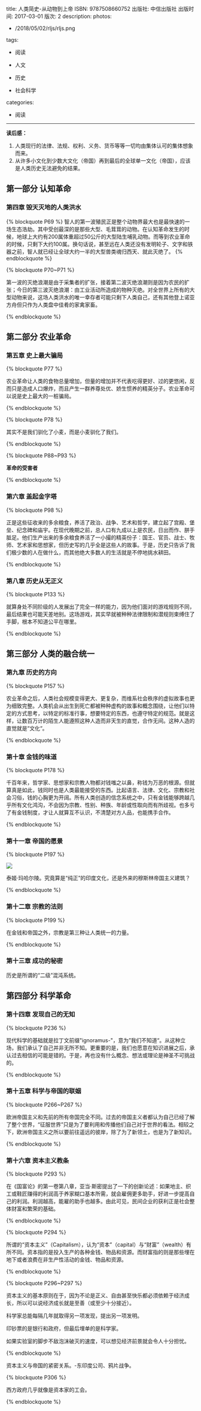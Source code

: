 title: 人类简史-从动物到上帝
ISBN: 9787508660752
出版社: 中信出版社
出版时间: 2017-03-01
版次: 2
description: <!--more-->
photos:
- /2018/05/02/rljs/rljs.png

tags:

 - 阅读

 - 人文

 - 历史

 - 社会科学

categories:

 - 阅读

---


**读后感：**

1. 人类现行的法律、法规、权利、义务、货币等等一切均由集体认可的集体想象而来。
2. 从许多小文化到少数大文化（帝国）再到最后的全球单一文化（帝国），应该是人类历史无法避免的结果。



## 第一部分 认知革命

### 第四章 毁天灭地的人类洪水

{% blockquote P69 %}
智人的第一波殖民正是整个动物界最大也是最快速的一场生态浩劫。其中受创最深的是那些大型、毛茸茸的动物。在认知革命发生的时候，地球上大约有200属体重超过50公斤的大型陆生哺乳动物。而等到农业革命的时候，只剩下大约100属。换句话说，甚至远在人类还没有发明轮子、文字和铁器之前，智人就已经让全球大约一半的大型兽类魂归西天、就此灭绝了。 
{% endblockquote %}

{% blockquote P70~P71 %}

第一波的灭绝浪潮是由于采集者的扩张，接着第二波灭绝浪潮则是因为农民的扩张；今日的第三波灭绝浪潮：由工业活动所造成的物种灭绝。对全世界上所有的大型动物来说，这场人类洪水的唯一幸存者可能只剩下人类自己，还有其他登上诺亚方舟但只作为人类盘中佳肴的家禽家畜。

{% endblockquote %}

## 第二部分 农业革命

### 第五章 史上最大骗局

{% blockquote P77 %}

农业革命让人类的食物总量增加，但量的增加并不代表吃得更好、过的更悠闲，反而只是造成人口爆炸，而且产生一群养尊处优、娇生惯养的精英分子。农业革命可以说是史上最大的一桩骗局。

{% endblockquote %}

{% blockquote P78 %}

其实不是我们驯化了小麦，而是小麦驯化了我们。

{% endblockquote %}

{% blockquote P88~P93 %}

**革命的受害者**  

{% endblockquote %}

### 第六章 盖起金字塔

{% blockquote P98 %}

正是这些征收来的多余粮食，养活了政治、战争、艺术和哲学，建立起了宫殿、堡垒、纪念碑和庙宇。在现代晚期之前，总人口有九成以上是农民，日出而作、胼手胝足。他们生产出来的多余粮食养活了一小撮的精英份子：国王、官员、战士、牧师、艺术家和思想家，但历史写的几乎全是这些人的故事。于是，历史只告诉了我们极少数的人在做什么，而其他绝大多数人的生活就是不停地挑水耕田。 

{% endblockquote %}

### 第八章 历史从无正义

{% blockquote P133 %}

就算身处不同阶级的人发展出了完全一样的能力，因为他们面对的游戏规则不同，最后结果也可能天差地别。这场游戏，其实早就被种种法律限制和潜规则束缚住了手脚，根本不知道公平在哪里。

{% endblockquote %}

## 第三部分 人类的融合统一

### 第九章 历史的方向

{% blockquote P157 %}

农业革命之后，人类社会规模变得更大、更复杂，而维系社会秩序的虚拟故事也更为细致完整。人类机会从出生到死亡都被种种虚构的故事和概念围绕，让他们以特定的方式思考，以特定的标准行事，想要特定的东西，也遵守特定的规范。就是这样，让数百万计的陌生人能遵照这种人造而非天生的直觉，合作无间。这种人造的直觉就是“文化“。 

{% endblockquote %}

### 第十章 金钱的味道

{% blockquote P178 %}

千百年来，哲学家、思想家和宗教人物都对钱嗤之以鼻，称钱为万恶的根源。但就算真是如此，钱同时也是人类最能接受的东西。比起语言、法律、文化、宗教和社会习俗，钱的心胸更为开阔。所有人类创造的信念系统之中，只有金钱能够跨越几乎所有文化鸿沟，不会因为宗教、性别、种族、年龄或性取向而有所歧视。也多亏了有金钱制度，才让人就算互不认识，不清楚对方人品，也能携手合作。

{% endblockquote %}

### 第十一章 帝国的愿景

{% blockquote P197 %}

![](timg.jpg)

泰姬·玛哈尔陵。究竟算是“纯正”的印度文化，还是外来的穆斯林帝国主义建筑？

{% endblockquote %}

### 第十二章 宗教的法则

{% blockquote P199 %}

在金钱和帝国之外，宗教是第三种让人类统一的力量。

{% endblockquote %}

### 第十三章 成功的秘密

历史是所谓的“二级”混沌系统。

## 第四部分 科学革命

### 第十四章 发现自己的无知

{% blockquote P236 %}

现代科学的基础就是拉丁文前缀"ignoramus-"，意为”我们不知道“。从这种立场，我们承认了自己并非无所不知。更重要的是，我们也愿意在知识进展之后，承认过去相信的可能是错的。于是，再也没有什么概念、想法或理论是神圣不可挑战的。

{% endblockquote %}

### 第十五章 科学与帝国的联姻

{% blockquote P266~P267 %}

欧洲帝国主义和先前的所有帝国完全不同。过去的帝国主义者都认为自己已经了解了整个世界，“征服世界”只是为了要利用和传播他们自己对于世界的看法。相较之下，欧洲帝国主义之所以要前往遥远的彼岸，除了为了新领土，也是为了新知识。

{% endblockquote %}

### 第十六章 资本主义教条

{% blockquote P293 %}

在《国富论》的第一卷第八章，亚当·斯密提出了一下的创新论述：如果地主、织工或鞋匠赚得的利润高于养家糊口基本所需，就会雇佣更多助手，好进一步提高自己的利润。利润越高，能雇的助手也越多。由此可见，民间企业的获利正是社会整体财富和繁荣的基础。

{% endblockquote %}

{% blockquote P294 %}

所谓的“资本主义”（Capitalism），认为“资本”（capital）与“财富”（wealth）有所不同。资本指的是投入生产的各种金钱、物品和资源。而财富指的则是那些埋在地下或者浪费在非生产性活动的金钱、物品和资源。

{% endblockquote %}

{% blockquote P296~P297 %}

资本主义的基本原则在于，因为不论是正义、自由甚至快乐都必须依赖于经济成长，所以可以说经济成长就是至善（或至少十分接近）。

科学家总能每隔几年就取得另一项发现，提出另一项发明。

印钞票的是银行和政府，但最后埋单的是科学家。

如果实验室的脚步不敌泡沫破灭的速度，可以想见经济前景就会令人十分担忧。

{% endblockquote %}

资本主义与帝国的紧密关系。-东印度公司、鸦片战争。

{% blockquote P306 %}

西方政府几乎就像是资本家的工会。

{% endblockquote %}